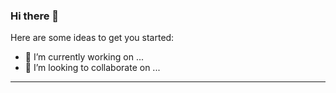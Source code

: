 ### Hi there 👋

Here are some ideas to get you started:

- 🔭 I’m currently working on ...
- 👯 I’m looking to collaborate on ...
<hr />
